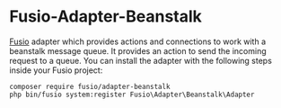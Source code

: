 Fusio-Adapter-Beanstalk
=====

[Fusio] adapter which provides actions and connections to work with a beanstalk
message queue. It provides an action to send the incoming request to a queue. 
You can install the adapter with the following steps inside your Fusio project:

    composer require fusio/adapter-beanstalk
    php bin/fusio system:register Fusio\Adapter\Beanstalk\Adapter

[Fusio]: http://fusio-project.org/

